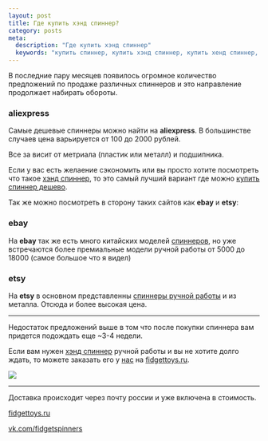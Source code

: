 ```yaml
---
layout: post
title: Где купить хэнд спиннер?
category: posts
meta:
  description: "Где купить хэнд спиннер"
  keywords: "купить спиннер, купить хэнд спиннер, купить хенд спиннер, спиннер,хенд спиннер,  хэнд спиннер, купить спиннер дешево, spinner, fidgettoys.ru"
---
```


В последние пару месяцев появилось огромное количество предложений по продаже различных спиннеров и это направление продолжает набирать обороты.

### aliexpress

Самые дешевые спиннеры можно найти на **aliexpress**. В большинстве случаев цена варьируется от 100 до 2000 рублей.

Все за висит от метриала (пластик или металл) и подшипника.

Если у вас есть желаение сэкономить или вы просто хотите посмотреть что такое [хэнд спиннер][fidgettoys], то это самый лучший вариант где можно [купить спиннер дешево][fidgettoys].

Так же можно посмотреть в сторону таких сайтов как **ebay** и **etsy**:

### ebay

На **ebay** так же есть много китайских моделей [спиннеров][fidgettoys], но уже встречаются более премиальные модели ручной работы от 5000 до 18000 (самое большое что я видел)

### etsy

На **etsy** в основном представленны [спиннеры ручной работы][fidgettoys] и из металла. Отсюда и более высокая цена.


---

Недостаток предложений выше в том что после покупки спиннера вам придется подождать еще ~3-4 недели.

Если вам нужен [хэнд спиннер][fidgettoys] ручной работы и вы не хотите долго ждать, то можете заказать его у [нас][fidgettoys] на [fidgettoys.ru][fidgettoys].

<img src="http://i.imgur.com/1sYS2KZ.jpg" class="img img-responsive"/>

---

Доставка происходит через почту россии и уже включена в стоимость.

[fidgettoys.ru](http://fidgettoys.ru/)

[vk.com/fidgetspinners](https://vk.com/fidgetspinners)


[fidgettoys]: http://fidgettoys.ru/

